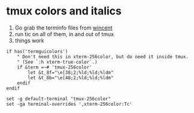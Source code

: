 # tmux colors and italics


1. Go grab the terminfo files from [ wincent ](https://github.com/wincent/wincent/tree/master/roles/terminfo:w)
2. run tic on all of them, in and out of tmux
3. things work

```vim
if has('termguicolors')
	" Don't need this in xterm-256color, but do need it inside tmux.
	" (See `:h xterm-true-color`.)
	if &term =~# 'tmux-256color'
		let &t_8f="\e[38;2;%ld;%ld;%ldm"
		let &t_8b="\e[48;2;%ld;%ld;%ldm"
	endif
endif
```

```tmux
set -g default-terminal "tmux-256color"
set -ga terminal-overrides ',xterm-256color:Tc'
```
